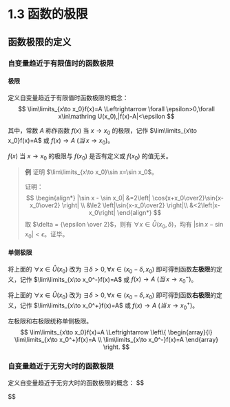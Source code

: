 # 1.3 函数的极限

## 函数极限的定义

### 自变量趋近于有限值时的函数极限

#### 极限

定义自变量趋近于有限值时函数极限的概念：
$$
\lim\limits_{x\to x_0}f(x)=A \Leftrightarrow \forall \epsilon>0,\forall x\in\mathring U(x_0),|f(x)-A|<\epsilon
$$

其中，常数 $A$ 称作函数 $f(x)$ 当 $x\to x_0$ 的极限，记作 $\lim\limits_{x\to x_0}f(x)=A$ 或 $f(x)\to A\:(当\,x\to x_0)$。

$f(x)$ 当 $x\to x_0$ 的极限与 $f(x_0)$ 是否有定义或 $f(x_0)$ 的值无关。

> **例** 证明 $\lim\limits_{x\to x_0}\sin x=\sin x_0$。
>
> 证明：
> $$
> \begin{align*}
> |\sin x - \sin x_0| &=2\left| \cos{x+x_0\over2}\sin{x-x_0\over2} \right| \\
> &\le2 \left|\sin{x-x_0\over2} \right|\\
> &<2\left|x-x_0\right|
> \end{align*}
> $$
> 取 $\delta = {\epsilon \over 2}$，则有 $\forall x \in \mathring U(x_0,\delta)$，均有 $|\sin x - \sin x_0|<\epsilon$。证毕。

#### 单侧极限

将上面的 $\forall x\in\mathring U(x_0)$ 改为 $\exists \delta>0,\forall x\in(x_0-\delta,x_0)$ 即可得到函数**左极限**的定义，记作 $\lim\limits_{x\to x_0^-}f(x)=A$ 或 $f(x)\to A\:(当\,x\to x_0^-)$。

将上面的 $\forall x\in\mathring U(x_0)$ 改为 $\exists \delta>0,\forall x\in(x_0-\delta,x_0)$ 即可得到函数**右极限**的定义，记作 $\lim\limits_{x\to x_0^+}f(x)=A$ 或 $f(x)\to A\:(当\,x\to x_0^+)$。

左极限和右极限统称单侧极限。
$$
\lim\limits_{x\to x_0}f(x)=A
\Leftrightarrow \left\{
 \begin{array}{l}
  \lim\limits_{x\to x_0^+}f(x)=A \\
  \lim\limits_{x\to x_0^-}f(x)=A
 \end{array}
\right.
$$

### 自变量趋近于无穷大时的函数极限

定义自变量趋近于无穷大时的函数极限的概念：
$$

$$

